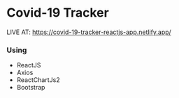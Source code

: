 # Covid-19 Tracker

LIVE AT: https://covid-19-tracker-reactjs-app.netlify.app/

### Using

* ReactJS
* Axios
* ReactChartJs2
* Bootstrap
